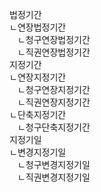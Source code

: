 <link rel="stylesheet" href="../../.res/darkmode.css">  


법정기간  
ㄴ연장법정기간  
ㅤㄴ청구연장법정기간  
ㅤㄴ직권연장법정기간  
지정기간  
ㄴ연장지정기간  
ㅤㄴ청구연장지정기간  
ㅤㄴ직권연장지정기간  
ㄴ단축지정기간  
ㅤㄴ청구단축지정기간  
지정기일  
ㄴ변경지정기일  
ㅤㄴ청구변경지정기일  
ㅤㄴ직권변경지정기일  
